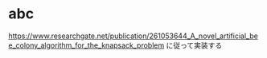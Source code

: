 # abc

https://www.researchgate.net/publication/261053644_A_novel_artificial_bee_colony_algorithm_for_the_knapsack_problem
に従って実装する
